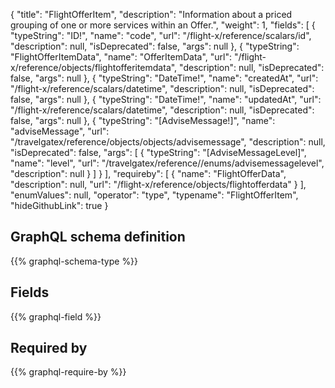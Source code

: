 {
  "title": "FlightOfferItem",
  "description": "Information about a priced grouping of one or more services within an Offer.",
  "weight": 1,
  "fields": [
    {
      "typeString": "ID!",
      "name": "code",
      "url": "/flight-x/reference/scalars/id",
      "description": null,
      "isDeprecated": false,
      "args": null
    },
    {
      "typeString": "FlightOfferItemData",
      "name": "OfferItemData",
      "url": "/flight-x/reference/objects/flightofferitemdata",
      "description": null,
      "isDeprecated": false,
      "args": null
    },
    {
      "typeString": "DateTime!",
      "name": "createdAt",
      "url": "/flight-x/reference/scalars/datetime",
      "description": null,
      "isDeprecated": false,
      "args": null
    },
    {
      "typeString": "DateTime!",
      "name": "updatedAt",
      "url": "/flight-x/reference/scalars/datetime",
      "description": null,
      "isDeprecated": false,
      "args": null
    },
    {
      "typeString": "[AdviseMessage!]",
      "name": "adviseMessage",
      "url": "/travelgatex/reference/objects/objects/advisemessage",
      "description": null,
      "isDeprecated": false,
      "args": [
        {
          "typeString": "[AdviseMessageLevel]",
          "name": "level",
          "url": "/travelgatex/reference//enums/advisemessagelevel",
          "description": null
        }
      ]
    }
  ],
  "requireby": [
    {
      "name": "FlightOfferData",
      "description": null,
      "url": "/flight-x/reference/objects/flightofferdata"
    }
  ],
  "enumValues": null,
  "operator": "type",
  "typename": "FlightOfferItem",
  "hideGithubLink": true
}
## GraphQL schema definition

{{% graphql-schema-type %}}

## Fields

{{% graphql-field %}}

## Required by

{{% graphql-require-by %}}
